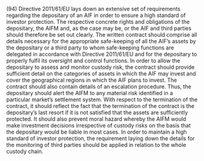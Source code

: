 (94) Directive 2011/61/EU lays down an extensive set of requirements regarding the depositary of an AIF in order to ensure a high standard of investor protection. The respective concrete rights and obligations of the depositary, the AIFM and, as the case may be, or the AIF and third parties should therefore be set out clearly. The written contract should comprise all details necessary for the appropriate safe-keeping of all the AIF’s assets by the depositary or a third party to whom safe-keeping functions are delegated in accordance with Directive 2011/61/EU and for the depositary to properly fulfil its oversight and control functions. In order to allow the depositary to assess and monitor custody risk, the contract should provide sufficient detail on the categories of assets in which the AIF may invest and cover the geographical regions in which the AIF plans to invest. The contract should also contain details of an escalation procedure. Thus, the depositary should alert the AIFM to any material risk identified in a particular market’s settlement system. With respect to the termination of the contract, it should reflect the fact that the termination of the contract is the depositary’s last resort if it is not satisfied that the assets are sufficiently protected. It should also prevent moral hazard whereby the AIFM would make investment decisions irrespective of custody risks on the basis that the depositary would be liable in most cases. In order to maintain a high standard of investor protection, the requirement laying down the details for the monitoring of third parties should be applied in relation to the whole custody chain.